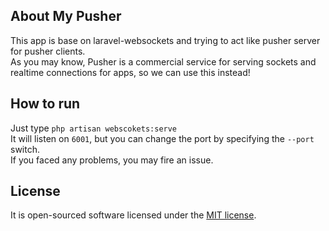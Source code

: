 ## About My Pusher

This app is base on laravel-websockets and trying to act like pusher server for pusher clients.  
As you may know, Pusher is a commercial service for serving sockets and realtime connections for apps, so we can use
this instead!

## How to run

Just type `php artisan webscokets:serve`  
It will listen on `6001`, but you can change the port by specifying the `--port` switch.  
If you faced any problems, you may fire an issue.

## License

It is open-sourced software licensed under the [MIT license](https://opensource.org/licenses/MIT).
